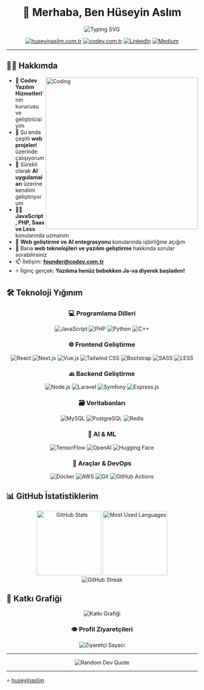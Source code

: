 # <div align="center">👋 Merhaba, Ben Hüseyin Aslım</div>

<div align="center">
  <img src="https://readme-typing-svg.herokuapp.com?font=Fira+Code&size=30&pause=1000&color=2E98FF&center=true&vCenter=true&random=false&width=600&height=100&lines=Full-Stack+Web+Developer" alt="Typing SVG" />
</div>

<p align="center">
  <a href="https://huseyinaslim.com.tr"><img src="https://img.shields.io/badge/Personal-232323?style=for-the-badge&logo=safari&logoColor=white" alt="huseyinaslim.com.tr"/></a>
  <a href="https://codev.com.tr"><img src="https://img.shields.io/badge/Codev-232323?style=for-the-badge&logo=safari&logoColor=white" alt="codev.com.tr"/></a>
  <a href="https://linkedin.com/in/huseyinaslim"><img src="https://img.shields.io/badge/LinkedIn-0077B5?style=for-the-badge&logo=linkedin&logoColor=white" alt="LinkedIn"/></a>
  <a href="https://medium.com/@wdrleo"><img src="https://img.shields.io/badge/Medium-12100E?style=for-the-badge&logo=medium&logoColor=white" alt="Medium"/></a>
</p>

---

## 👨‍💻 Hakkımda

<img align="right" alt="Coding" width="400" src="https://media.giphy.com/media/qgQUggAC3Pfv687qPC/giphy.gif">

- 🏢 **Codev Yazılım Hizmetleri**'nin kurucusu ve geliştiricisiyim
- 🔭 Şu anda çeşitli **web projeleri** üzerinde çalışıyorum
- 🌱 Sürekli olarak **AI uygulamaları** üzerine kendimi geliştiriyorum
- 👨‍💻 **JavaScript, PHP, Saas ve Less** konularında uzmanım
- 🤝 **Web geliştirme ve AI entegrasyonu** konularında işbirliğine açığım
- 💬 Bana **web teknolojileri ve yazılım geliştirme** hakkında sorular sorabilirsiniz
- 📫 İletişim: **founder@codev.com.tr**
- ⚡ İlginç gerçek: **Yazılıma henüz bebekken Ja-va diyerek başladım!**

## 🛠️ Teknoloji Yığınım

<div align="center">
  
### 💻 Programlama Dilleri

![JavaScript](https://img.shields.io/badge/JavaScript-F7DF1E?style=for-the-badge&logo=javascript&logoColor=black)
![PHP](https://img.shields.io/badge/PHP-777BB4?style=for-the-badge&logo=php&logoColor=white)
![Python](https://img.shields.io/badge/Python-14354C?style=for-the-badge&logo=python&logoColor=white)
![C++](https://img.shields.io/badge/C%2B%2B-00599C?style=for-the-badge&logo=c%2B%2B&logoColor=white)

### 🌐 Frontend Geliştirme

![React](https://img.shields.io/badge/React-20232A?style=for-the-badge&logo=react&logoColor=61DAFB)
![Next.js](https://img.shields.io/badge/Next.js-000000?style=for-the-badge&logo=next.js&logoColor=white)
![Vue.js](https://img.shields.io/badge/Vue.js-35495E?style=for-the-badge&logo=vue.js&logoColor=4FC08D)
![Tailwind CSS](https://img.shields.io/badge/Tailwind_CSS-38B2AC?style=for-the-badge&logo=tailwind-css&logoColor=white)
![Bootstrap](https://img.shields.io/badge/Bootstrap-563D7C?style=for-the-badge&logo=bootstrap&logoColor=white)
![SASS](https://img.shields.io/badge/Sass-CC6699?style=for-the-badge&logo=sass&logoColor=white)
![LESS](https://img.shields.io/badge/Less-1D365D?style=for-the-badge&logo=less&logoColor=white)

### 🔙 Backend Geliştirme

![Node.js](https://img.shields.io/badge/Node.js-43853D?style=for-the-badge&logo=node.js&logoColor=white)
![Laravel](https://img.shields.io/badge/Laravel-FF2D20?style=for-the-badge&logo=laravel&logoColor=white)
![Symfony](https://img.shields.io/badge/Symfony-000000?style=for-the-badge&logo=symfony&logoColor=white)
![Express.js](https://img.shields.io/badge/Express.js-404D59?style=for-the-badge&logo=express&logoColor=white)

### 🗃️ Veritabanları

![MySQL](https://img.shields.io/badge/MySQL-00000F?style=for-the-badge&logo=mysql&logoColor=white)
![PostgreSQL](https://img.shields.io/badge/PostgreSQL-316192?style=for-the-badge&logo=postgresql&logoColor=white)
![Redis](https://img.shields.io/badge/Redis-DC382D?style=for-the-badge&logo=redis&logoColor=white)

### 🧠 AI & ML

![TensorFlow](https://img.shields.io/badge/TensorFlow-FF6F00?style=for-the-badge&logo=tensorflow&logoColor=white)
![OpenAI](https://img.shields.io/badge/OpenAI-412991?style=for-the-badge&logo=openai&logoColor=white)
![Hugging Face](https://img.shields.io/badge/Hugging%20Face-FFBD00?style=for-the-badge&logo=huggingface&logoColor=black)

### 🔧 Araçlar & DevOps

![Docker](https://img.shields.io/badge/Docker-2496ED?style=for-the-badge&logo=docker&logoColor=white)
![AWS](https://img.shields.io/badge/AWS-232F3E?style=for-the-badge&logo=amazon-aws&logoColor=white)
![Git](https://img.shields.io/badge/Git-F05032?style=for-the-badge&logo=git&logoColor=white)
![GitHub Actions](https://img.shields.io/badge/GitHub_Actions-2088FF?style=for-the-badge&logo=github-actions&logoColor=white)

</div>

## 📊 GitHub İstatistiklerim

<div align="center">
  <img src="https://github-readme-stats.vercel.app/api?username=huseyinaslim&show_icons=true&theme=radical" alt="GitHub Stats" height="170"/>
  <img src="https://github-readme-stats.vercel.app/api/top-langs/?username=huseyinaslim&layout=compact&theme=radical" alt="Most Used Languages" height="170"/>
</div>

<div align="center">
  <img src="https://github-readme-streak-stats.herokuapp.com/?user=huseyinaslim&theme=radical" alt="GitHub Streak"/>
</div>

## 🌟 Katkı Grafiği

<div align="center">
  <img src="https://github-profile-summary-cards.vercel.app/api/cards/profile-details?username=huseyinaslim&theme=radical" alt="Katkı Grafiği"/>
</div>

<div align="center">

### 👁️ Profil Ziyaretçileri

<img src="https://profile-counter.glitch.me/huseyinaslim/count.svg" alt="Ziyaretçi Sayacı" />

</div>

---

<div align="center">
  <img src="https://quotes-github-readme.vercel.app/api?type=horizontal&theme=radical" alt="Random Dev Quote"/>
</div>

---

⭐️ [huseyinaslim](https://github.com/huseyinaslim) 
